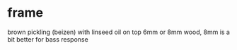 # frame

brown pickling (beizen) with linseed oil on top
6mm or 8mm wood, 8mm is a bit better for bass response